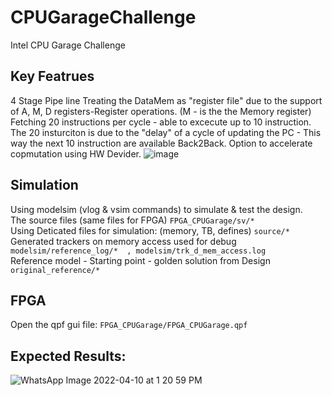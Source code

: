 # CPUGarageChallenge
Intel CPU Garage Challenge

## Key Featrues
4 Stage Pipe line
Treating the DataMem as "register file" due to the support of A, M, D registers-Register operations. (M - is the the Memory register)
Fetching 20 instructions per cycle - able to excecute up to 10 instruction.
The 20 insturciton is due to the "delay" of a cycle of updating the PC - This way the next 10 instruction are available Back2Back.
Option to accelerate copmutation using HW Devider.
![image](https://user-images.githubusercontent.com/79047032/160799765-5a025648-9aa0-4e2b-9d32-aa07504cf9ef.png)


## Simulation
Using modelsim (vlog & vsim commands) to simulate & test the design.  
The source files (same files for FPGA)  ``` FPGA_CPUGarage/sv/* ```  
Using Deticated files for simulation: (memory, TB, defines)  ``` source/* ```  
Generated trackers on memory access used for debug  ``` modelsim/reference_log/*  , modelsim/trk_d_mem_access.log ```  
Reference model - Starting point - golden solution from Design  ``` original_reference/* ```  

## FPGA
Open the qpf gui file: ``` FPGA_CPUGarage/FPGA_CPUGarage.qpf ```  

## Expected Results:  
![WhatsApp Image 2022-04-10 at 1 20 59 PM](https://user-images.githubusercontent.com/81047407/162614144-98dbe61f-8140-4e1b-a03d-fe7e120ceb8f.jpeg)
